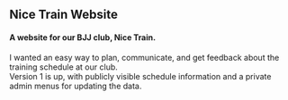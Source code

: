## Nice Train Website

#### A website for our BJJ club, Nice Train.  

I wanted an easy way to plan, communicate, and get feedback about the training schedule at our club.  
Version 1 is up, with publicly visible schedule information and a private admin menus for updating the data.
